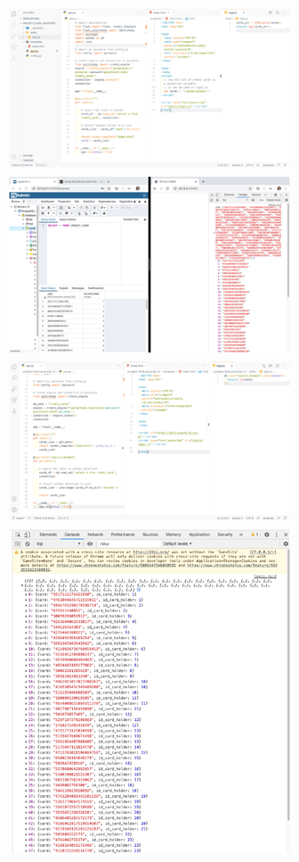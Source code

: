 ![](v1/images/file-structure.png)

![](v1/images/sql-to-js.png)

![](v2/images/file-structure.png)

![](v2/images/data-console.png)